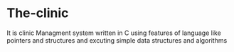 # The-clinic
It is clinic Managment system written in C using features of language like pointers and structures and excuting simple data structures and algorithms 
